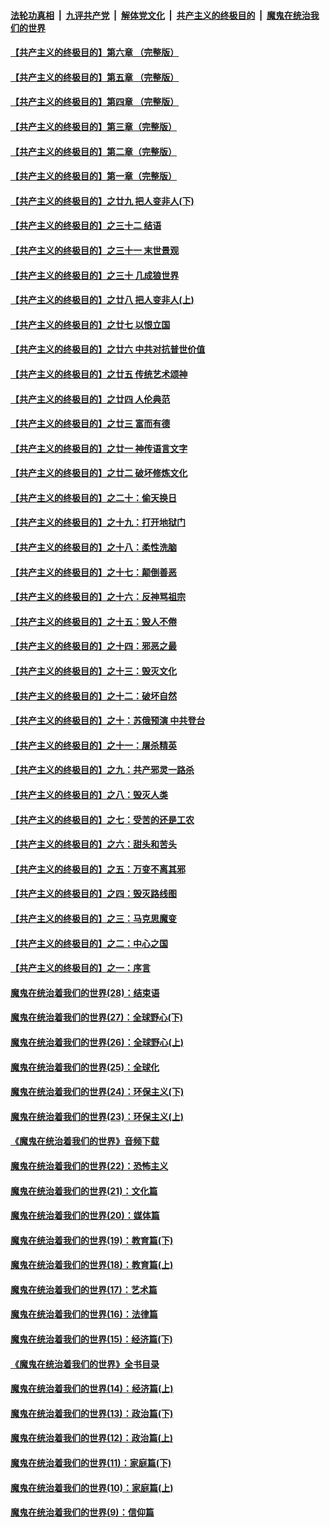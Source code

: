 ####  [法轮功真相](../../../../basic/blob/master/README.md?t=04230431) &nbsp;|&nbsp; [九评共产党](../../../../9ping.md/blob/master/README.md?t=04230431) &nbsp;|&nbsp; [解体党文化](../../../../jtdwh.md/blob/master/README.md?t=04230431)  &nbsp;|&nbsp; [共产主义的终极目的](../../../../gczydzjmd.md/blob/master/README.md?t=04230431) &nbsp;|&nbsp; [魔鬼在统治我们的世界](../../../../mgztzwmdsj.md/blob/master/README.md?t=04230431) 

#### [【共产主义的终极目的】第六章 （完整版）](../pages/nsc422/n11428913.md?t=04230431) 

#### [【共产主义的终极目的】第五章 （完整版）](../pages/nsc422/n11428912.md?t=04230431) 

#### [【共产主义的终极目的】第四章 （完整版）](../pages/nsc422/n11428907.md?t=04230431) 

#### [【共产主义的终极目的】第三章（完整版）](../pages/nsc422/n11428848.md?t=04230431) 

#### [【共产主义的终极目的】第二章（完整版）](../pages/nsc422/n11428831.md?t=04230431) 

#### [【共产主义的终极目的】第一章（完整版）](../pages/nsc422/n11417651.md?t=04230431) 

#### [【共产主义的终极目的】之廿九 把人变非人(下)](../pages/nsc422/n11344140.md?t=04230431) 

#### [【共产主义的终极目的】之三十二 结语](../pages/nsc422/n11360535.md?t=04230431) 

#### [【共产主义的终极目的】之三十一 末世景观](../pages/nsc422/n11351129.md?t=04230431) 

#### [【共产主义的终极目的】之三十 几成狼世界](../pages/nsc422/n11348280.md?t=04230431) 

#### [【共产主义的终极目的】之廿八 把人变非人(上)](../pages/nsc422/n11340492.md?t=04230431) 

#### [【共产主义的终极目的】之廿七 以恨立国](../pages/nsc422/n11336944.md?t=04230431) 

#### [【共产主义的终极目的】之廿六 中共对抗普世价值](../pages/nsc422/n11324785.md?t=04230431) 

#### [【共产主义的终极目的】之廿五 传统艺术颂神](../pages/nsc422/n11296396.md?t=04230431) 

#### [【共产主义的终极目的】之廿四 人伦典范](../pages/nsc422/n11296397.md?t=04230431) 

#### [【共产主义的终极目的】之廿三 富而有德](../pages/nsc422/n11283598.md?t=04230431) 

#### [【共产主义的终极目的】之廿一 神传语言文字](../pages/nsc422/n11263265.md?t=04230431) 

#### [【共产主义的终极目的】之廿二 破坏修炼文化](../pages/nsc422/n11245728.md?t=04230431) 

#### [【共产主义的终极目的】之二十：偷天换日](../pages/nsc422/n11238846.md?t=04230431) 

#### [【共产主义的终极目的】之十九：打开地狱门](../pages/nsc422/n11206376.md?t=04230431) 

#### [【共产主义的终极目的】之十八：柔性洗脑](../pages/nsc422/n11199994.md?t=04230431) 

#### [【共产主义的终极目的】之十七：颠倒善恶](../pages/nsc422/n11179782.md?t=04230431) 

#### [【共产主义的终极目的】之十六：反神骂祖宗](../pages/nsc422/n11166798.md?t=04230431) 

#### [【共产主义的终极目的】之十五：毁人不倦](../pages/nsc422/n11166792.md?t=04230431) 

#### [【共产主义的终极目的】之十四：邪恶之最](../pages/nsc422/n11150249.md?t=04230431) 

#### [【共产主义的终极目的】之十三：毁灭文化](../pages/nsc422/n11135227.md?t=04230431) 

#### [【共产主义的终极目的】之十二：破坏自然](../pages/nsc422/n11135214.md?t=04230431) 

#### [【共产主义的终极目的】之十：苏俄预演 中共登台](../pages/nsc422/n11118424.md?t=04230431) 

#### [【共产主义的终极目的】之十一：屠杀精英](../pages/nsc422/n11118442.md?t=04230431) 

#### [【共产主义的终极目的】之九：共产邪灵一路杀](../pages/nsc422/n11114139.md?t=04230431) 

#### [【共产主义的终极目的】之八：毁灭人类](../pages/nsc422/n11108503.md?t=04230431) 

#### [【共产主义的终极目的】之七：受苦的还是工农](../pages/nsc422/n11101809.md?t=04230431) 

#### [【共产主义的终极目的】之六：甜头和苦头](../pages/nsc422/n11096971.md?t=04230431) 

#### [【共产主义的终极目的】之五：万变不离其邪](../pages/nsc422/n11091285.md?t=04230431) 

#### [【共产主义的终极目的】之四：毁灭路线图](../pages/nsc422/n11086284.md?t=04230431) 

#### [【共产主义的终极目的】之三：马克思魔变](../pages/nsc422/n11061941.md?t=04230431) 

#### [【共产主义的终极目的】之二：中心之国](../pages/nsc422/n11047728.md?t=04230431) 

#### [【共产主义的终极目的】之一：序言](../pages/nsc422/n11086077.md?t=04230431) 

#### [魔鬼在统治着我们的世界(28)：结束语](../pages/nsc422/n10936246.md?t=04230431) 

#### [魔鬼在统治着我们的世界(27)：全球野心(下)](../pages/nsc422/n10928319.md?t=04230431) 

#### [魔鬼在统治着我们的世界(26)：全球野心(上)](../pages/nsc422/n10900318.md?t=04230431) 

#### [魔鬼在统治着我们的世界(25)：全球化](../pages/nsc422/n10788205.md?t=04230431) 

#### [魔鬼在统治着我们的世界(24)：环保主义(下)](../pages/nsc422/n10695307.md?t=04230431) 

#### [魔鬼在统治着我们的世界(23)：环保主义(上)](../pages/nsc422/n10688613.md?t=04230431) 

#### [《魔鬼在统治着我们的世界》音频下载](../pages/nsc422/n10635553.md?t=04230431) 

#### [魔鬼在统治着我们的世界(22)：恐怖主义](../pages/nsc422/n10614727.md?t=04230431) 

#### [魔鬼在统治着我们的世界(21)：文化篇](../pages/nsc422/n10597706.md?t=04230431) 

#### [魔鬼在统治着我们的世界(20)：媒体篇](../pages/nsc422/n10586579.md?t=04230431) 

#### [魔鬼在统治着我们的世界(19)：教育篇(下)](../pages/nsc422/n10564808.md?t=04230431) 

#### [魔鬼在统治着我们的世界(18)：教育篇(上)](../pages/nsc422/n10526970.md?t=04230431) 

#### [魔鬼在统治着我们的世界(17)：艺术篇](../pages/nsc422/n10499093.md?t=04230431) 

#### [魔鬼在统治着我们的世界(16)：法律篇](../pages/nsc422/n10485969.md?t=04230431) 

#### [魔鬼在统治着我们的世界(15)：经济篇(下)](../pages/nsc422/n10469975.md?t=04230431) 

#### [《魔鬼在统治着我们的世界》全书目录](../pages/nsc422/n10464261.md?t=04230431) 

#### [魔鬼在统治着我们的世界(14)：经济篇(上)](../pages/nsc422/n10457370.md?t=04230431) 

#### [魔鬼在统治着我们的世界(13)：政治篇(下)](../pages/nsc422/n10448270.md?t=04230431) 

#### [魔鬼在统治着我们的世界(12)：政治篇(上)](../pages/nsc422/n10444576.md?t=04230431) 

#### [魔鬼在统治着我们的世界(11)：家庭篇(下)](../pages/nsc422/n10440961.md?t=04230431) 

#### [魔鬼在统治着我们的世界(10)：家庭篇(上)](../pages/nsc422/n10435448.md?t=04230431) 

#### [魔鬼在统治着我们的世界(9)：信仰篇](../pages/nsc422/n10432159.md?t=04230431) 

